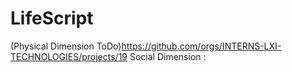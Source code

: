 # LifeScript
(Physical Dimension ToDo)https://github.com/orgs/INTERNS-LXI-TECHNOLOGIES/projects/19
Social Dimension : 
